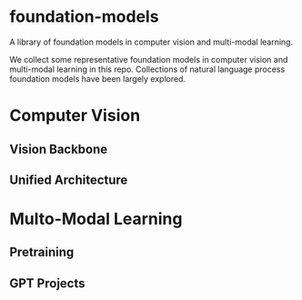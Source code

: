# foundation-models
A library of foundation models in computer vision and multi-modal learning. 

We collect some representative foundation models in computer vision and multi-modal learning in this repo. Collections of natural language process foundation models have been largely explored. 

# Computer Vision

## Vision Backbone


## Unified Architecture


# Multo-Modal Learning

## Pretraining


## GPT Projects

###
